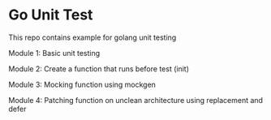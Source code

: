 # Go Unit Test

This repo contains example for golang unit testing

Module 1:
Basic unit testing

Module 2:
Create a function that runs before test (init)

Module 3:
Mocking function using mockgen

Module 4:
Patching function on unclean architecture using replacement and defer